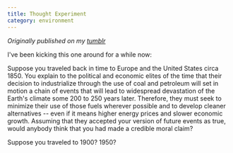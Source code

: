 ```yaml
---
title: Thought Experiment
category: environment
---
```


*Originally published on my [tumblr](https://isaacsmith.tumblr.com/post/974996579/thought-experiment)*

I've been kicking this one around for a while now:

Suppose you traveled back in time to Europe and the United States circa 1850. You explain to the political and economic elites of the time that their decision to industrialize through the use of coal and petroleum will set in motion a chain of events that will lead to widespread devastation of the Earth's climate some 200 to 250 years later. Therefore, they must seek to minimize their use of those fuels wherever possible and to develop cleaner alternatives -- even if it means higher energy prices and slower economic growth. Assuming that they accepted your version of future events as true, would anybody think that you had made a credible moral claim?

Suppose you traveled to 1900? 1950?

